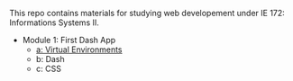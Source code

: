 This repo contains materials for studying web developement under IE 172: Informations Systems II.

- Module 1: First Dash App
    - [a: Virtual Environments](https://github.com/csonday/ie172webdev_notes/tree/module1a)
    - b: Dash
    - c: CSS